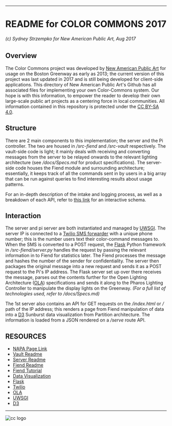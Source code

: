 ___

# README for COLOR COMMONS 2017
###### (c) Sydney Strzempko for New American Public Art, Aug 2017

## Overview

The Color Commons project was developed by [New American Public Art](http://www.newamericanpublicart.com/) for usage on the Boston Greenway as early as 2013; the current version of this project was last updated in 2017 and is still being developed for client-side applications.
This directory of New American Public Art's Github has all associated files for implementing your own Color-Commons system. Our hope is with this information, to empower the reader to develop their own large-scale public art projects as a centering force in local communities.
All information contained in this repository is protected under the [CC BY-SA 4.0](https://creativecommons.org/licenses/by-sa/4.0).

## Structure

There are 2 main components to this implementation; the server and the Pi controller. The two are housed in */src-fiend* and */src-vault* respectively. The vault-side code is light; it mainly deals with receiving and converting messages from the server to be relayed onwards to the relevant lighting architecture (see */docs/Specs.md* for product specifications). The server-side code houses the Fiend module and surrounding architecture; essentially, it keeps track of all the commands sent in by users in a big array that can be run against queries to find interesting results about usage patterns.

For an in-depth description of the intake and logging process, as well as a breakdown of each API, refer to [this link](http://prezi.com/mmt0cdq5fzi2/?utm_campaign=share&utm_medium=copy&rc=ex0share) for an interactive schema.

## Interaction

The server and pi server are both instantiated and managed by [UWSGI](http://uwsgi-docs.readthedocs.io/en/latest/WSGIquickstart.html). The server IP is connected to a [Twilio SMS forwarder](https://www.twilio.com/docs/quickstart/python/sms) with a unique phone number; this is the number users text their color-command messages to. When the SMS is converted to a POST request, the [Flask](http://flask.pocoo.org/) Python framework in */src-fiend/server.py* handles the request by passing the relevant information in to Fiend for statistics later. The Fiend processes the message and hashes the number of the sender for confidentiality. The server then packages the original message into a new request and sends it as a POST request to the Pi's IP address. The Flask server set up over there receives the message, parses out the contents further for the Open Lighting Architecture ([OLA](https://www.openlighting.org/ola/tutorials/ola-on-raspberry-pi/)) specifications and sends it along to the Pharos Lighting Controller to manipulate the display lights on the Greenway. *(For a full list of technologies used, refer to /docs/Specs.md)*

The 1st server also contains an API for GET requests on the */index.html* or */* path of the IP address; this renders a page from Fiend manipulation of data into a [D3](https://d3js.org/) Sunburst data visualization from Partition architecture. The information is loaded from a JSON rendered on a */serve* route API.

## RESOURCES

* [NAPA Page Link](http://www.newamericanpublicart.com/color-commons-2017/)
* [Vault Readme](../master/src-vault/README.md)
* [Server Readme](../master/src-fiend/README.md)
* [Fiend Readme](../master/src-fiend/README2.md)
* [Fiend Tutorial](../master/src-fiend/TUTORIAL.md)
* [Data Visualization](http://97.107.136.63:12345/)
* [Flask](http://flask.pocoo.org/)
* [Twilio](https://www.twilio.com/docs/quickstart/python/sms)
* [OLA](https://www.openlighting.org/ola/tutorials/ola-on-raspberry-pi/)
* [UWSGI](http://uwsgi-docs.readthedocs.io/en/latest/WSGIquickstart.html)
* [D3](https://d3js.org/)

___
![cc logo](http://www.etcs.ipfw.edu/~dupenb/Pictures/CC-BY-SA%20logo.jpg)

